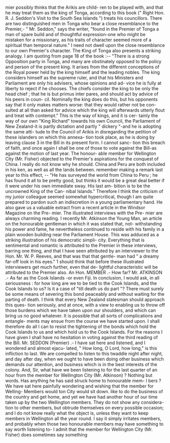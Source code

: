 mier possibly thinks that the Arikis are child- ren to be played with, and that he may treat them as the king of Tonga, according to this book (" Right Hon. R. J. Seddon's Visit to the South Sea Islands ") treats his councillors. There are two distinguished men in Tonga who bear a close resemblance to the Premier,- " Mr. Seddon," says the writer, "found in the Premier of Tonga a man of spare build and of thoughtful expression-one who might be mistaken for a missionary, as his traits of character seemed more of a spiritual than temporal nature." I need not dwell upon the close resemblance to our own Premier's character. The King of Tonga also presents a striking analogy. I am quoting from page 18 of the book :-- "There is a strong Opposition party in Tonga, and many are obstinately opposed to the policy and person of the present king. It arises from the different conceptions of the Royal power held by the king himself and the leading nobles. The king considers himself as the supreme ruler, and that his Ministers and Parliament are only his advisers, whose opinions and ad- vice he is fully at liberty to reject if he chooses. The chiefs consider the king to be only the head chief ; that he is but primus inter pares, and should act by advice of his peers in coun- cil. Nominally the king does do this, but his opponents say that it only makes matters worse: that they would rather not be con- sulted at all than asked for advice which the king will afterwards utterly flout and treat with contempt." This is the way of kings, and it is cer- tainly the way of our own "King Richard" towards his own Council, the Parliament of New Zealand-it is partly dictation and partly " dickery "-and he is adopting the same atti- tude to the Council of Arikis in disregarding the petition of these islanders on which this annexa- tion took place, as he is doing by leaving clause 3 in the Bill in its present form. I cannot sanc- tion this breach of faith, and once again I shall be one of those to vote against the Bill-as against the motion of last year. The honour- able member for Wellington City (Mr. Fisher) objected to the Premier's aspirations for the conquest of China. I really do not know why he should. China and Peru are both included in his ken, as well as all the lands between. remember making a remark last year to this effect, -- "He has surveyed the world from China to Peru ; he has found it all to be pretty good, but thinks it would be a great deal better if it were under his own immediate sway. His last am- bition is to be the uncrowned King of the Can- nibal Islands." Therefore I think the criticism of my junior colleague seemed somewhat hypercritical, though I am quite prepared to pardon such an indiscretion in a young parliamentary hand. He also gave us a valuable extract from a recent article in the Windsor Magazine on the Pre- mier. The illustrated interviews with the Pre- mier are always charming reading. I recently Mr. Atkinson the Young Man, an article on the honourable gentleman in which it was stated that, not- withstanding his power and fame, he nevertheless continued to reside with his family in a plain wooden building near the Parliament House. This was adduced as a striking illustration of his democratic simpli- city. Everything that is sentimental and romantic is attributed to the Premier in these interviews, barring one thing, and that I have seen attributed by an interviewer to the Hon. Mr. W. P. Reeves, and that was that that gentle- man had " a dreamy far-off look in his eyes." 1 should think that before these illustrated interviewers get much further, even that de- lightful characteristic will be attributed to the Premier also. An Hon. MEMBER .- How far? Mr. ATKINSON .- As far as the Cook Islands -or even Fiji. In conclusion, I would ask, in all seriousness : for how long are we to be tied to the Cook Islands, and the Cook Islands to us? Is it a case of "till death us do part "? There must surely be some means of severing this bond peaceably and without waiting for the parting of death. I think that every New Zealand statesman should approach this ques- tion seriously, and at once, with a view to enabling us to throw off those burdens which we have taken upon our shoulders, and which can bring us no good whatever. It is possible that all sorts of complications and entangle- ments may ensue from the course we have started upon. I shall therefore do all I can to resist the tightening of the bonds which hold the Cook Islands to us and which hold us to the Cook Islands. For the reasons I have given I shall have no hesitation in voting against the third reading of the Bill. Mr. SEDDON (Premier) .- I have sat here and listened, and I wondered and almost ejacu- lated, " How long, O Lord, how long," is this infliction to last. We are compelled to listen to this twaddle night after night, and day after day, when we ought to have been doing other business which demands our attention, and business which is in the best interests of the colony. And, Sir, what have we been listening to for the last quarter of an hour from the member for Wellington City (Mr. Atkinson) ? Nothing but words. Has anything he has said struck home to honourable mem- I bers ? We have sat here painfully wondering and wishing that the member for Welling- Members would ton City would sit down. like to do the business of the country and get home, and yet we have had another hour of our time taken up by the two Wellington members. They do not show any considera- tion to other members, but obtrude themselves on every possible occasion; and I do not know really what the object is, unless they want to keep members in Wellington all the year round. I say it simply irritates members, and probably when those two honourable members may have something to say worth listening to- I admit that the member for Wellington City (Mr. Fisher) does sometimes say something 